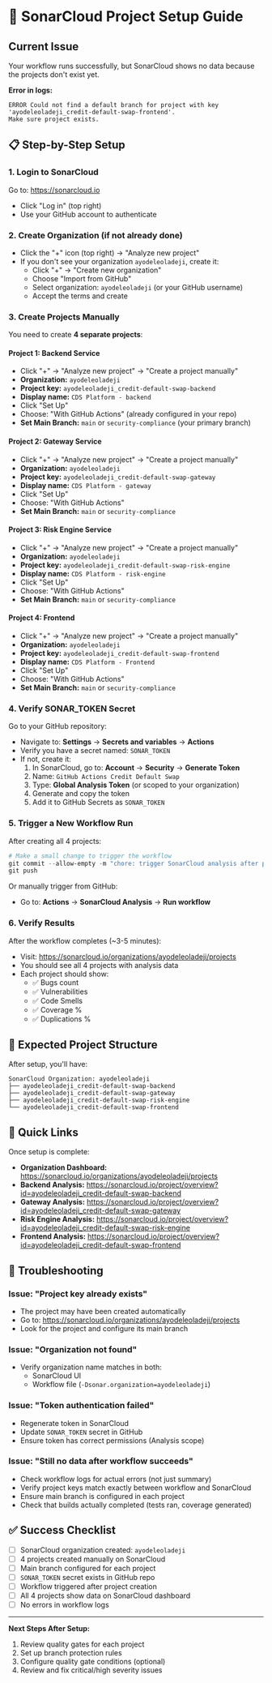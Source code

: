 # 🔧 SonarCloud Project Setup Guide

## Current Issue
Your workflow runs successfully, but SonarCloud shows no data because the projects don't exist yet.

**Error in logs:**
```
ERROR Could not find a default branch for project with key 'ayodeleoladeji_credit-default-swap-frontend'. 
Make sure project exists.
```

## 📋 Step-by-Step Setup

### 1. Login to SonarCloud
Go to: https://sonarcloud.io
- Click "Log in" (top right)
- Use your GitHub account to authenticate

### 2. Create Organization (if not already done)
- Click the "+" icon (top right) → "Analyze new project"
- If you don't see your organization `ayodeleoladeji`, create it:
  - Click "+" → "Create new organization"
  - Choose "Import from GitHub"
  - Select organization: `ayodeleoladeji` (or your GitHub username)
  - Accept the terms and create

### 3. Create Projects Manually

You need to create **4 separate projects**:

#### Project 1: Backend Service
- Click "+" → "Analyze new project" → "Create a project manually"
- **Organization:** `ayodeleoladeji`
- **Project key:** `ayodeleoladeji_credit-default-swap-backend`
- **Display name:** `CDS Platform - backend`
- Click "Set Up"
- Choose: "With GitHub Actions" (already configured in your repo)
- **Set Main Branch:** `main` or `security-compliance` (your primary branch)

#### Project 2: Gateway Service
- Click "+" → "Analyze new project" → "Create a project manually"
- **Organization:** `ayodeleoladeji`
- **Project key:** `ayodeleoladeji_credit-default-swap-gateway`
- **Display name:** `CDS Platform - gateway`
- Click "Set Up"
- Choose: "With GitHub Actions"
- **Set Main Branch:** `main` or `security-compliance`

#### Project 3: Risk Engine Service
- Click "+" → "Analyze new project" → "Create a project manually"
- **Organization:** `ayodeleoladeji`
- **Project key:** `ayodeleoladeji_credit-default-swap-risk-engine`
- **Display name:** `CDS Platform - risk-engine`
- Click "Set Up"
- Choose: "With GitHub Actions"
- **Set Main Branch:** `main` or `security-compliance`

#### Project 4: Frontend
- Click "+" → "Analyze new project" → "Create a project manually"
- **Organization:** `ayodeleoladeji`
- **Project key:** `ayodeleoladeji_credit-default-swap-frontend`
- **Display name:** `CDS Platform - Frontend`
- Click "Set Up"
- Choose: "With GitHub Actions"
- **Set Main Branch:** `main` or `security-compliance`

### 4. Verify SONAR_TOKEN Secret

Go to your GitHub repository:
- Navigate to: **Settings** → **Secrets and variables** → **Actions**
- Verify you have a secret named: `SONAR_TOKEN`
- If not, create it:
  1. In SonarCloud, go to: **Account** → **Security** → **Generate Token**
  2. Name: `GitHub Actions Credit Default Swap`
  3. Type: **Global Analysis Token** (or scoped to your organization)
  4. Generate and copy the token
  5. Add it to GitHub Secrets as `SONAR_TOKEN`

### 5. Trigger a New Workflow Run

After creating all 4 projects:

```powershell
# Make a small change to trigger the workflow
git commit --allow-empty -m "chore: trigger SonarCloud analysis after project setup"
git push
```

Or manually trigger from GitHub:
- Go to: **Actions** → **SonarCloud Analysis** → **Run workflow**

### 6. Verify Results

After the workflow completes (~3-5 minutes):
- Visit: https://sonarcloud.io/organizations/ayodeleoladeji/projects
- You should see all 4 projects with analysis data
- Each project should show:
  - ✅ Bugs count
  - ✅ Vulnerabilities
  - ✅ Code Smells
  - ✅ Coverage %
  - ✅ Duplications %

## 🎯 Expected Project Structure

After setup, you'll have:

```
SonarCloud Organization: ayodeleoladeji
├── ayodeleoladeji_credit-default-swap-backend
├── ayodeleoladeji_credit-default-swap-gateway
├── ayodeleoladeji_credit-default-swap-risk-engine
└── ayodeleoladeji_credit-default-swap-frontend
```

## 🔗 Quick Links

Once setup is complete:

- **Organization Dashboard:** https://sonarcloud.io/organizations/ayodeleoladeji/projects
- **Backend Analysis:** https://sonarcloud.io/project/overview?id=ayodeleoladeji_credit-default-swap-backend
- **Gateway Analysis:** https://sonarcloud.io/project/overview?id=ayodeleoladeji_credit-default-swap-gateway
- **Risk Engine Analysis:** https://sonarcloud.io/project/overview?id=ayodeleoladeji_credit-default-swap-risk-engine
- **Frontend Analysis:** https://sonarcloud.io/project/overview?id=ayodeleoladeji_credit-default-swap-frontend

## 🚨 Troubleshooting

### Issue: "Project key already exists"
- The project may have been created automatically
- Go to: https://sonarcloud.io/organizations/ayodeleoladeji/projects
- Look for the project and configure its main branch

### Issue: "Organization not found"
- Verify organization name matches in both:
  - SonarCloud UI
  - Workflow file (`-Dsonar.organization=ayodeleoladeji`)

### Issue: "Token authentication failed"
- Regenerate token in SonarCloud
- Update `SONAR_TOKEN` secret in GitHub
- Ensure token has correct permissions (Analysis scope)

### Issue: "Still no data after workflow succeeds"
- Check workflow logs for actual errors (not just summary)
- Verify project keys match exactly between workflow and SonarCloud
- Ensure main branch is configured in each project
- Check that builds actually completed (tests ran, coverage generated)

## ✅ Success Checklist

- [ ] SonarCloud organization created: `ayodeleoladeji`
- [ ] 4 projects created manually on SonarCloud
- [ ] Main branch configured for each project
- [ ] `SONAR_TOKEN` secret exists in GitHub repo
- [ ] Workflow triggered after project creation
- [ ] All 4 projects show data on SonarCloud dashboard
- [ ] No errors in workflow logs

---

**Next Steps After Setup:**
1. Review quality gates for each project
2. Set up branch protection rules
3. Configure quality gate conditions (optional)
4. Review and fix critical/high severity issues

